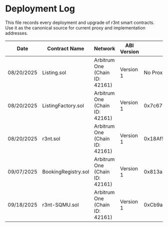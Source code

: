 # Deployment Log

This file records every deployment and upgrade of r3nt smart contracts. Use it as the canonical source for current proxy and implementation addresses.

| Date | Contract Name | Network | ABI Version | Proxy Address | Implementation Address | URLs |
| ---- | ----------------- | --------------- | ----------- | ---------------------- | ---------------------- | ---- |
| 08/20/2025 | Listing.sol | Arbitrum One (Chain ID: 42161) | Version 1 | No Proxy | 0xcb8edc76cd9d5b759ca8c6f70b56e887e1da4869 | https://arbiscan.io/address/0xcb8edc76cd9d5b759ca8c6f70b56e887e1da4869 |
| 08/20/2025 | ListingFactory.sol | Arbitrum One (Chain ID: 42161) | Version 1 | 0x7c67FDcebc883C1BACd03Ee7483e8E6300F4Df51 | 0x4eA055DF02464C0E42579fc6972f3dA2882Fc742 | https://arbiscan.io/address/0x7c67FDcebc883C1BACd03Ee7483e8E6300F4Df51 , https://arbiscan.io/address/0x4eA055DF02464C0E42579fc6972f3dA2882Fc742 |
| 08/20/2025 | r3nt.sol | Arbitrum One (Chain ID: 42161) | Version 1 | 0x18Af5B8fFA27B8300494Aa1a8c4F6AE4ee087029 | 0xCb8C2fc5630D28c44fFDdd1f9f32D165BB4601b7 | https://arbiscan.io/address/0x18Af5B8fFA27B8300494Aa1a8c4F6AE4ee087029 , https://arbiscan.io/address/0xCb8C2fc5630D28c44fFDdd1f9f32D165BB4601b7 |
| 09/07/2025 | BookingRegistry.sol | Arbitrum One (Chain ID: 42161) | Version 1 | 0x813a224916CbB7968443770Dc93c41830c2E0980 | 0x093B779549e97c9a7a06b2b5377ab6171B5e1970 | https://arbiscan.io/address/0x813a224916CbB7968443770Dc93c41830c2E0980 , https://arbiscan.io/address/0x093B779549e97c9a7a06b2b5377ab6171B5e1970 |
| 09/18/2025 | r3nt-SQMU.sol | Arbitrum One (Chain ID: 42161) | Version 1 | 0xCb9aBFeF8d3c63848C0676a2B8F9d4FAf96B396B | 0x51A9d1c3D7b784e1c8297B4F6F56B62ec9dd2946 | https://arbiscan.io/address/0xCb9aBFeF8d3c63848C0676a2B8F9d4FAf96B396B , https://arbiscan.io/address/0x51A9d1c3D7b784e1c8297B4F6F56B62ec9dd2946 |

